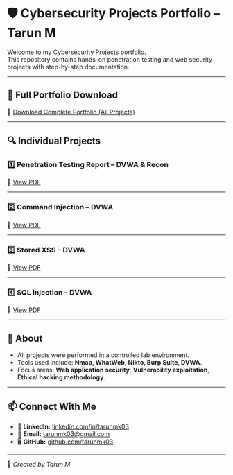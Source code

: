 # 🛡 Cybersecurity Projects Portfolio – Tarun M

Welcome to my Cybersecurity Projects portfolio.  
This repository contains hands-on penetration testing and web security projects with step-by-step documentation.

---

## 📂 Full Portfolio Download
📄 [Download Complete Portfolio (All Projects)](Cybersecurity_Projects_Portfolio_tarun.pdf.pdf)


---

## 🔍 Individual Projects

### 1️⃣ Penetration Testing Report – DVWA & Recon
📄 [View PDF](Penetration_Testing_Report_TarunM_FINAL_WorkingCopy.pdf)

---

### 2️⃣ Command Injection – DVWA
📄 [View PDF](Command_Injection_DVWA_Split.pdf)

---

### 3️⃣ Stored XSS – DVWA
📄 [View PDF](DVWA_Stored_XSS_Report.pdf)

---

### 4️⃣ SQL Injection – DVWA
📄 [View PDF](DVWA_SQLi_StepByStep_Compressed.pdf)

---

## 📌 About
- All projects were performed in a controlled lab environment.
- Tools used include: **Nmap, WhatWeb, Nikto, Burp Suite, DVWA**.
- Focus areas: **Web application security**, **Vulnerability exploitation**, **Ethical hacking methodology**.

---

## 📫 Connect With Me
- 💼 **LinkedIn:** [linkedin.com/in/tarunmk03](https://www.linkedin.com/in/tarunmk03)
- 📧 **Email:** tarunmk03@gmail.com
- 🖥 **GitHub:** [github.com/tarunmk03](https://github.com/tarunmk03)

---

💼 *Created by Tarun M*






